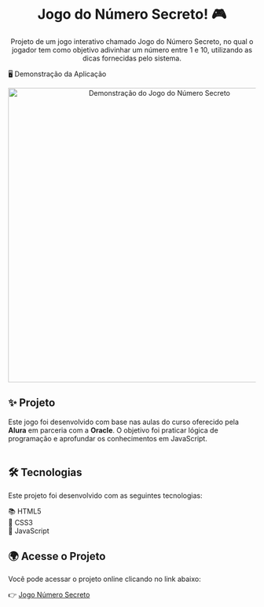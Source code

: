 <h1 align="center">Jogo do Número Secreto! 🎮</h1>

<p align="center">
Projeto de um jogo interativo chamado Jogo do Número Secreto, no qual o jogador tem como objetivo adivinhar um número entre 1 e 10, utilizando as dicas fornecidas pelo sistema.
</p>

🖥️ Demonstração da Aplicação
 <div align="center">
  <a href="https://github.com/MariaGeovannav/Jogo-do-Numero-Secreto/assets/chrome_NkdkzqtcTf.mp4">
    <img src="assets/thumbnail.png" alt="Demonstração do Jogo do Número Secreto" width="600">
  </a>
</div>



## ✨ Projeto

Este jogo foi desenvolvido com base nas aulas do curso oferecido pela **Alura** em parceria com a **Oracle**. O objetivo foi praticar lógica de programação e aprofundar os conhecimentos em JavaScript.
&nbsp;  
&nbsp;


## 🛠 Tecnologias

Este projeto foi desenvolvido com as seguintes tecnologias:  

📚 HTML5  
🎨 CSS3  
📜 JavaScript  



## 🌍 Acesse o Projeto

Você pode acessar o projeto online clicando no link abaixo:

👉 [Jogo Número Secreto](https://jogo-do-numero-secreto-gmnw15dec-mariageovannavs-projects.vercel.app/)
&nbsp;  
&nbsp;  
